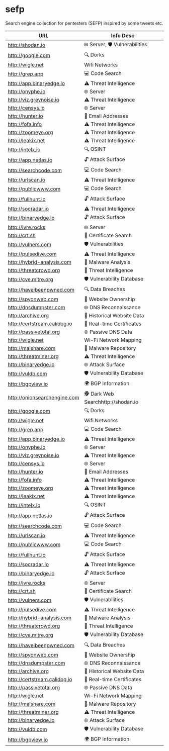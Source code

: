 # sefp
Search engine collection for pentesters (SEFP)
inspired by some tweets etc.    


| URL | Info Desc |
|----------|----------|
| http://shodan.io  | 🌐 Server, 🛡️ Vulnerabilities |
| http://google.com  | 🔍 Dorks |
| http://wigle.net  | Wifi Networks |
| http://grep.app  | 💻 Code Search |
| http://app.binaryedge.io  | ⚠️ Threat Intelligence |
| http://onyphe.io  | 🌐 Server |
| http://viz.greynoise.io  | ⚠️ Threat Intelligence |
| http://censys.io  | 🌐 Server |
| http://hunter.io  | 📧 Email Addresses |
| http://fofa.info  | ⚠️ Threat Intelligence |
| http://zoomeye.org  | ⚠️ Threat Intelligence |
| http://leakix.net  | ⚠️ Threat Intelligence |
| http://intelx.io  | 🔍 OSINT |
| http://app.netlas.io  | 🔓 Attack Surface |
| http://searchcode.com  | 💻 Code Search |
| http://urlscan.io  | ⚠️ Threat Intelligence |
| http://publicwww.com  | 💻 Code Search |
| http://fullhunt.io  | 🔓 Attack Surface |
| http://socradar.io  | ⚠️ Threat Intelligence |
| http://binaryedge.io  | 🔓 Attack Surface |
| http://ivre.rocks  | 🌐 Server |
| http://crt.sh  | 🔐 Certificate Search |
| http://vulners.com  | 🛡️ Vulnerabilities |
| http://pulsedive.com  | ⚠️ Threat Intelligence |
| http://hybrid-analysis.com  | 🦠 Malware Analysis |
| http://threatcrowd.org  | 👥 Threat Intelligence |
| http://cve.mitre.org  | 🛡️ Vulnerability Database |
| http://haveibeenpwned.com  | 🔍 Data Breaches |
| http://spyonweb.com  | 🔎 Website Ownership |
| http://dnsdumpster.com  | 🌐 DNS Reconnaissance |
| http://archive.org  | 📜 Historical Website Data |
| http://certstream.calidog.io  | 🔐 Real-time Certificates |
| http://passivetotal.org  | 🌐 Passive DNS Data |
| http://wigle.net  | Wi-Fi Network Mapping |
| http://malshare.com  | 🦠 Malware Repository |
| http://threatminer.org  | ⚠️ Threat Intelligence |
| http://binaryedge.io  | 🌐 Attack Surface |
| http://vuldb.com  | 🛡️ Vulnerability Database |
| http://bgpview.io  | 🌍 BGP Information |
| http://onionsearchengine.com  | 🕵️ Dark Web Searchhttp://shodan.io  |
| http://google.com  | 🔍 Dorks |
| http://wigle.net  | Wifi Networks |
| http://grep.app  | 💻 Code Search |
| http://app.binaryedge.io  | ⚠️ Threat Intelligence |
| http://onyphe.io  | 🌐 Server |
| http://viz.greynoise.io  | ⚠️ Threat Intelligence |
| http://censys.io  | 🌐 Server |
| http://hunter.io  | 📧 Email Addresses |
| http://fofa.info  | ⚠️ Threat Intelligence |
| http://zoomeye.org  | ⚠️ Threat Intelligence |
| http://leakix.net  | ⚠️ Threat Intelligence |
| http://intelx.io  | 🔍 OSINT |
| http://app.netlas.io  | 🔓 Attack Surface |
| http://searchcode.com  | 💻 Code Search |
| http://urlscan.io  | ⚠️ Threat Intelligence |
| http://publicwww.com  | 💻 Code Search |
| http://fullhunt.io  | 🔓 Attack Surface |
| http://socradar.io  | ⚠️ Threat Intelligence |
| http://binaryedge.io  | 🔓 Attack Surface |
| http://ivre.rocks  | 🌐 Server |
| http://crt.sh  | 🔐 Certificate Search |
| http://vulners.com  | 🛡️ Vulnerabilities |
| http://pulsedive.com  | ⚠️ Threat Intelligence |
| http://hybrid-analysis.com  | 🦠 Malware Analysis |
| http://threatcrowd.org  | 👥 Threat Intelligence |
| http://cve.mitre.org  | 🛡️ Vulnerability Database |
| http://haveibeenpwned.com  | 🔍 Data Breaches |
| http://spyonweb.com  | 🔎 Website Ownership |
| http://dnsdumpster.com  | 🌐 DNS Reconnaissance |
| http://archive.org  | 📜 Historical Website Data |
| http://certstream.calidog.io  | 🔐 Real-time Certificates |
| http://passivetotal.org  | 🌐 Passive DNS Data |
| http://wigle.net  | Wi-Fi Network Mapping |
| http://malshare.com  | 🦠 Malware Repository |
| http://threatminer.org  | ⚠️ Threat Intelligence |
| http://binaryedge.io  | 🌐 Attack Surface |
| http://vuldb.com  | 🛡️ Vulnerability Database |
| http://bgpview.io  | 🌍 BGP Information |
